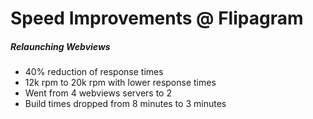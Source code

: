 # Speed Improvements @ Flipagram

##### Relaunching Webviews
- 40% reduction of response times
- 12k rpm to 20k rpm with lower response times
- Went from 4 webviews servers to 2
- Build times dropped from 8 minutes to 3 minutes
